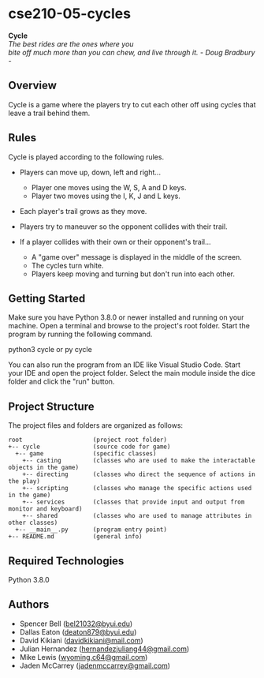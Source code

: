# cse210-05-cycles

__Cycle__  
_The best rides are the ones where you_  
_bite off much more than you can chew,_
_and live through it._
_- Doug Bradbury -_

## Overview
Cycle is a game where the players try to cut each other off using cycles that leave a trail behind them.

## Rules
Cycle is played according to the following rules.

- Players can move up, down, left and right...
    - Player one moves using the W, S, A and D keys.
    - Player two moves using the I, K, J and L keys.

- Each player's trail grows as they move.
- Players try to maneuver so the opponent collides with their trail.
- If a player collides with their own or their opponent's trail...
    - A "game over" message is displayed in the middle of the screen.
    - The cycles turn white.
    - Players keep moving and turning but don't run into each other.

## Getting Started
Make sure you have Python 3.8.0 or newer installed and running on your machine. Open a terminal and browse to the project's root folder. Start the program by running the following command.

python3 cycle or py cycle

You can also run the program from an IDE like Visual Studio Code. Start your IDE and open the project folder. Select the main module inside the dice folder and click the "run" button.

## Project Structure
The project files and folders are organized as follows:
```
root                    (project root folder)
+-- cycle               (source code for game)
  +-- game              (specific classes)
    +-- casting         (classes who are used to make the interactable objects in the game)
    +-- directing       (classes who direct the sequence of actions in the play)
    +-- scripting       (classes who manage the specific actions used in the game)
    +-- services        (classes that provide input and output from monitor and keyboard)
    +-- shared          (classes who are used to manage attributes in other classes)
  +-- __main__.py       (program entry point)
+-- README.md           (general info)
```

## Required Technologies
Python 3.8.0

## Authors
- Spencer Bell (bel21032@byui.edu)
- Dallas Eaton (deaton879@byui.edu)
- David Kikiani (davidkikiani@mail.com)
- Julian Hernandez (hernandezjuliang44@gmail.com)
- Mike Lewis (wyoming.c64@gmail.com)
- Jaden McCarrey (jadenmccarrey@gmail.com)
